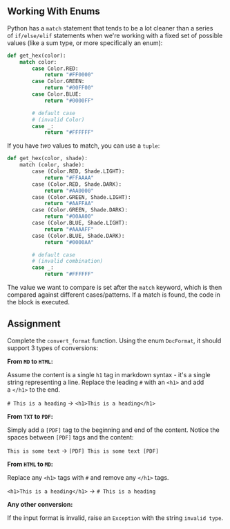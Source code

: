 ## Working With Enums

Python has a `match` statement that tends to be a lot cleaner than a series of `if/else/elif` statements when we're working with a fixed set of possible values (like a sum type, or more specifically an enum):

```py
def get_hex(color):
    match color:
        case Color.RED:
            return "#FF0000"
        case Color.GREEN:
            return "#00FF00"
        case Color.BLUE:
            return "#0000FF"

        # default case
        # (invalid Color)
        case _:
            return "#FFFFFF"
```

If you have _two_ values to match, you can use a `tuple`:

```py
def get_hex(color, shade):
    match (color, shade):
        case (Color.RED, Shade.LIGHT):
            return "#FFAAAA"
        case (Color.RED, Shade.DARK):
            return "#AA0000"
        case (Color.GREEN, Shade.LIGHT):
            return "#AAFFAA"
        case (Color.GREEN, Shade.DARK):
            return "#00AA00"
        case (Color.BLUE, Shade.LIGHT):
            return "#AAAAFF"
        case (Color.BLUE, Shade.DARK):
            return "#0000AA"

        # default case
        # (invalid combination)
        case _:
            return "#FFFFFF"
```

The value we want to compare is set after the `match` keyword, which is then compared against different cases/patterns. If a match is found, the code in the block is executed.

## Assignment

Complete the `convert_format` function. Using the enum `DocFormat`, it should support 3 types of conversions:

**From `MD` to `HTML`:**

Assume the content is a single `h1` tag in markdown syntax - it's a single string representing a line. Replace the leading `#` with an `<h1>` and add a `</h1>` to the end.

`# This is a heading` -> `<h1>This is a heading</h1>`

**From `TXT` to `PDF`:**

Simply add a `[PDF]` tag to the beginning and end of the content. Notice the spaces between `[PDF]` tags and the content:

`This is some text` -> `[PDF] This is some text [PDF]`

**From `HTML` to `MD`:**

Replace any `<h1>` tags with `#` and remove any `</h1>` tags.

`<h1>This is a heading</h1>` -> `# This is a heading`

**Any other conversion:**

If the input format is invalid, raise an `Exception` with the string `invalid type`.